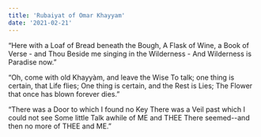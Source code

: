 ```yaml
---
title: 'Rubaiyat of Omar Khayyam'
date: '2021-02-21'
---
```

“Here with a Loaf of Bread beneath the Bough,
A Flask of Wine, a Book of Verse - and Thou
Beside me singing in the Wilderness -
And Wilderness is Paradise now.” 


“Oh, come with old Khayyàm, and leave the Wise
To talk; one thing is certain, that Life flies;
One thing is certain, and the Rest is Lies;
The Flower that once has blown forever dies.”



“There was a Door to which I found no Key
There was a Veil past which I could not see
Some little Talk awhile of ME and THEE
There seemed--and then no more of THEE and ME.” 